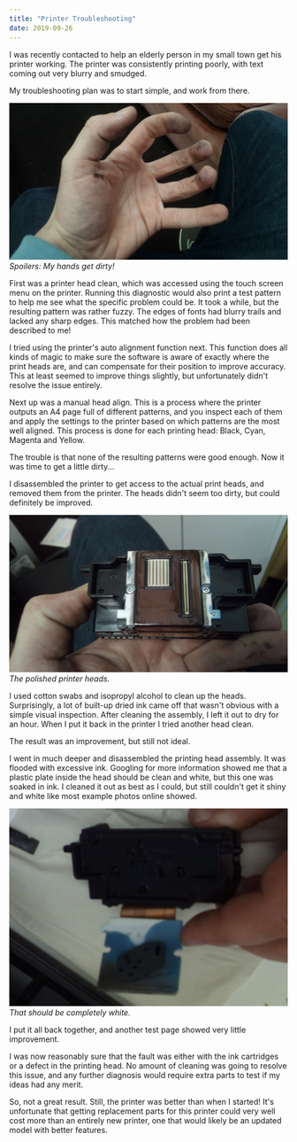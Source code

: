 ```yaml
---
title: "Printer Troubleshooting"
date: 2019-09-26
---
```


I was recently contacted to help an elderly person in my small town get his printer working. The printer was consistently printing poorly, with text coming out very blurry and smudged.

My troubleshooting plan was to start simple, and work from there.

[![spoilers.](../../assets/images/blog/spoilers.jpg)](../../assets/images/blog/spoilers.jpg)
_Spoilers: My hands get dirty!_

First was a printer head clean, which was accessed using the touch screen menu on the printer. Running this diagnostic would also print a test pattern to help me see what the specific problem could be. It took a while, but the resulting pattern was rather fuzzy. The edges of fonts had blurry trails and lacked any sharp edges. This matched how the problem had been described to me!

I tried using the printer's auto alignment function next. This function does all kinds of magic to make sure the software is aware of exactly where the print heads are, and can compensate for their position to improve accuracy. This at least seemed to improve things slightly, but unfortunately didn't resolve the issue entirely.

Next up was a manual head align. This is a process where the printer outputs an A4 page full of different patterns, and you inspect each of them and apply the settings to the printer based on which patterns are the most well aligned. This process is done for each printing head: Black, Cyan, Magenta and Yellow.

The trouble is that none of the resulting patterns were good enough. Now it was time to get a little dirty...

I disassembled the printer to get access to the actual print heads, and removed them from the printer. The heads didn't seem too dirty, but could definitely be improved.

[![cart.](../../assets/images/blog/cart.jpg)](../../assets/images/blog/cart.jpg)
_The polished printer heads._

I used cotton swabs and isopropyl alcohol to clean up the heads. Surprisingly, a lot of built-up dried ink came off that wasn't obvious with a simple visual inspection. After cleaning the assembly, I left it out to dry for an hour. When I put it back in the printer I tried another head clean.

The result was an improvement, but still not ideal.

I went in much deeper and disassembled the printing head assembly. It was flooded with excessive ink. Googling for more information showed me that a plastic plate inside the head should be clean and white, but this one was soaked in ink. I cleaned it out as best as I could, but still couldn't get it shiny and white like most example photos online showed.

[![white.](../../assets/images/blog/shouldbewhite.jpg)](../../assets/images/blog/shouldbewhite.jpg)
_That should be completely white._

I put it all back together, and another test page showed very little improvement.

I was now reasonably sure that the fault was either with the ink cartridges or a defect in the printing head. No amount of cleaning was going to resolve this issue, and any further diagnosis would require extra parts to test if my ideas had any merit.

So, not a great result. Still, the printer was better than when I started! It's unfortunate that getting replacement parts for this printer could very well cost more than an entirely new printer, one that would likely be an updated model with better features.
